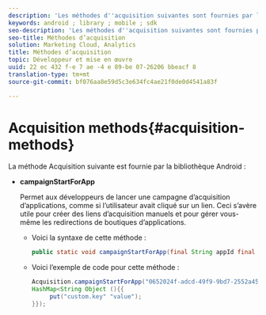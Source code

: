 ```yaml
---
description: 'Les méthodes d''acquisition suivantes sont fournies par la bibliothèque Android. '
keywords: android ; library ; mobile ; sdk
seo-description: 'Les méthodes d''acquisition suivantes sont fournies par la bibliothèque Android. '
seo-title: Méthodes d’acquisition
solution: Marketing Cloud, Analytics
title: Méthodes d’acquisition
topic: Développeur et mise en œuvre
uuid: 22 ec 432 f-e 7 ae -4 e 89-be 07-26206 bbeacf 8
translation-type: tm+mt
source-git-commit: bf076aa8e59d5c3e634fc4ae21f0de0d4541a83f

---
```



# Acquisition methods{#acquisition-methods}

La méthode Acquisition suivante est fournie par la bibliothèque Android :

* **campaignStartForApp**

   Permet aux développeurs de lancer une campagne d’acquisition d’applications, comme si l’utilisateur avait cliqué sur un lien. Ceci s’avère utile pour créer des liens d’acquisition manuels et pour gérer vous-même les redirections de boutiques d’applications.

   * Voici la syntaxe de cette méthode :

      ```java
      public static void campaignStartForApp(final String appId final Map<String Object> data); 
      ```

   * Voici l’exemple de code pour cette méthode :

      ```java
      Acquisition.campaignStartForApp("0652024f-adcd-49f9-9bd7-2552a4564d2f" new 
      HashMap<String Object (){{
           put("custom.key" "value");
      }}); 
      ```
